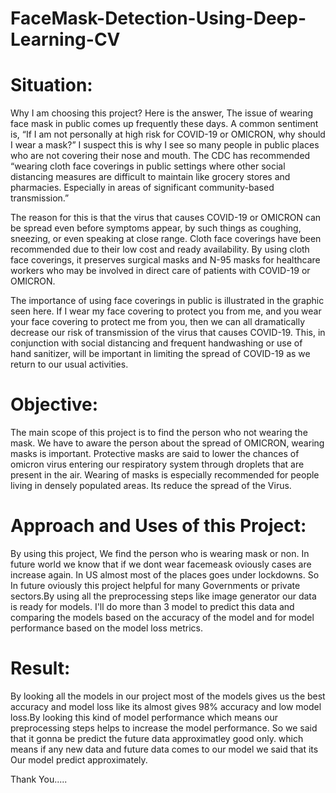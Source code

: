 # FaceMask-Detection-Using-Deep-Learning-CV

# Situation:
Why I am choosing this project? Here is the answer, The issue of wearing face mask in public comes up frequently these days. A common sentiment is, “If I am not personally at high risk for COVID-19 or OMICRON, why should I wear a mask?” I suspect this is why I see so many people in public places who are not covering their nose and mouth. The CDC has recommended “wearing cloth face coverings in public settings where other social distancing measures are difficult to maintain like grocery stores and pharmacies. Especially in areas of significant community-based transmission.”

The reason for this is that the virus that causes COVID-19 or OMICRON can be spread even before symptoms appear, by such things as coughing, sneezing, or even speaking at close range. Cloth face coverings have been recommended due to their low cost and ready availability. By using cloth face coverings, it preserves surgical masks and N-95 masks for healthcare workers who may be involved in direct care of patients with COVID-19 or OMICRON.

The importance of using face coverings in public is illustrated in the graphic seen here. If I wear my face covering to protect you from me, and you wear your face covering to protect me from you, then we can all dramatically decrease our risk of transmission of the virus that causes COVID-19. This, in conjunction with social distancing and frequent handwashing or use of hand sanitizer, will be important in limiting the spread of COVID-19 as we return to our usual activities. 

# Objective:
 The main scope of  this project is to find the person who not wearing the mask. We have to aware the person about the spread of OMICRON, wearing masks is important. Protective masks are said to lower the chances of omicron virus entering our respiratory system through droplets that are present in the air. Wearing of masks is especially recommended for people living in densely populated areas. Its reduce the spread of the Virus.
 
 # Approach and Uses of this Project:
 By using this project, We find the person who is wearing mask or non. In future world we know that if we dont wear facemeask oviously cases are increase again. In US almost most of the places goes under lockdowns. So In future oviously  this project helpful for many Governments or private sectors.By using all the preprocessing steps like image generator our data is ready for models. I'll do more than 3 model to predict this data and comparing the models based on the accuracy of the model and for model performance based on the model loss metrics.

# Result:
By looking all the models in our project most of the models gives us the best accuracy and model loss like its almost gives 98% accuracy and low model loss.By looking this kind of model performance which means our preprocessing steps helps to increase the model performance. So we said that it gonna be predict the future data approximatley good only. which means if any new data and future data comes to our model we said that its Our model predict approximately.

Thank You.....
